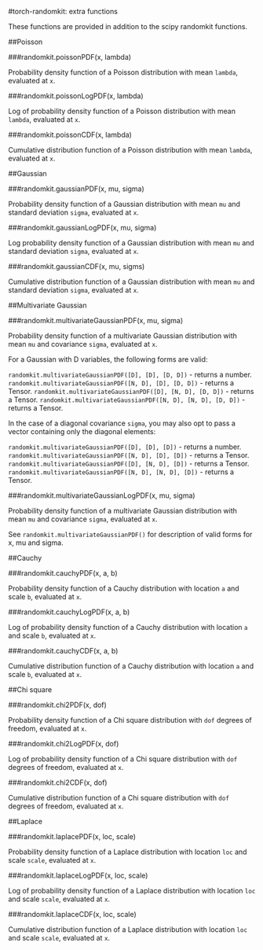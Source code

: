 #torch-randomkit: extra functions

These functions are provided in addition to the scipy randomkit functions.

##Poisson

###randomkit.poissonPDF(x, lambda)

Probability density function of a Poisson distribution with mean `lambda`, evaluated at `x`.

###randomkit.poissonLogPDF(x, lambda)

Log of probability density function of a Poisson distribution with mean `lambda`, evaluated at `x`.

###randomkit.poissonCDF(x, lambda)

Cumulative distribution function of a Poisson distribution with mean `lambda`, evaluated at `x`.

##Gaussian

###randomkit.gaussianPDF(x, mu, sigma)

Probability density function of a Gaussian distribution with mean `mu` and standard deviation `sigma`, evaluated at `x`.

###randomkit.gaussianLogPDF(x, mu, sigma)

Log probability density function of a Gaussian distribution with mean `mu` and standard deviation `sigma`, evaluated at `x`.

###randomkit.gaussianCDF(x, mu, sigms)

Cumulative distribution function of a Gaussian distribution with mean `mu` and standard deviation `sigma`, evaluated at `x`.

##Multivariate Gaussian

###randomkit.multivariateGaussianPDF(x, mu, sigma)

Probability density function of a multivariate Gaussian distribution with mean `mu` and covariance `sigma`, evaluated at `x`.

For a Gaussian with D variables, the following forms are valid:

`randomkit.multivariateGaussianPDF([D], [D], [D, D])` - returns a number.
`randomkit.multivariateGaussianPDF([N, D], [D], [D, D])` - returns a Tensor.
`randomkit.multivariateGaussianPDF([D], [N, D], [D, D])` - returns a Tensor.
`randomkit.multivariateGaussianPDF([N, D], [N, D], [D, D])` - returns a Tensor.

In the case of a diagonal covariance `sigma`, you may also opt to pass a vector containing only the diagonal elements:

`randomkit.multivariateGaussianPDF([D], [D], [D])` - returns a number.
`randomkit.multivariateGaussianPDF([N, D], [D], [D])` - returns a Tensor.
`randomkit.multivariateGaussianPDF([D], [N, D], [D])` - returns a Tensor.
`randomkit.multivariateGaussianPDF([N, D], [N, D], [D])` - returns a Tensor.

###randomkit.multivariateGaussianLogPDF(x, mu, sigma)

Probability density function of a multivariate Gaussian distribution with mean `mu` and covariance `sigma`, evaluated at `x`.

See `randomkit.multivariateGaussianPDF()` for description of valid forms for x, mu and sigma.

##Cauchy

###randomkit.cauchyPDF(x, a, b)

Probability density function of a Cauchy distribution with location `a` and scale `b`, evaluated at `x`.

###randomkit.cauchyLogPDF(x, a, b)

Log of probability density function of a Cauchy distribution with location `a` and scale `b`, evaluated at `x`.

###randomkit.cauchyCDF(x, a, b)

Cumulative distribution function of a Cauchy distribution with location `a` and scale `b`, evaluated at `x`.

##Chi square

###randomkit.chi2PDF(x, dof)

Probability density function of a Chi square distribution with `dof` degrees of freedom, evaluated at `x`.

###randomkit.chi2LogPDF(x, dof)

Log of probability density function of a Chi square distribution with `dof` degrees of freedom, evaluated at `x`.

###randomkit.chi2CDF(x, dof)

Cumulative distribution function of a Chi square distribution with `dof` degrees of freedom, evaluated at `x`.

##Laplace

###randomkit.laplacePDF(x, loc, scale)

Probability density function of a Laplace distribution with location `loc` and scale `scale`, evaluated at `x`.

###randomkit.laplaceLogPDF(x, loc, scale)

Log of probability density function of a Laplace distribution with location `loc` and scale `scale`, evaluated at `x`.

###randomkit.laplaceCDF(x, loc, scale)

Cumulative distribution function of a Laplace distribution with location `loc` and scale `scale`, evaluated at `x`.
